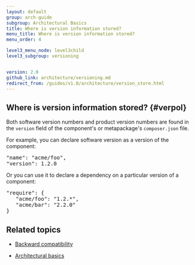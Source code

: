 ```yaml
---
layout: default
group: arch-guide
subgroup: Architectural Basics
title: Where is version information stored?
menu_title: Where is version information stored?
menu_order: 4

level3_menu_node: level3child
level3_subgroup: versioning


version: 2.0
github_link: architecture/versioning.md
redirect_from: /guides/v1.0/architecture/version_store.html
---
```


## Where is version information stored? {#verpol}

Both software version numbers and product version numbers are found in the `version` field of the component's or metapackage's `composer.json` file.

For example, you can declare software version as a version of the component:

<pre>
"name": "acme/foo",
"version": 1.2.0
</pre>

Or you can use it to declare a dependency on a particular version of a component:

<pre>
"require": {
   "acme/foo": "1.2.*",
   "acme/bar": "2.2.0"
}
</pre>

## Related topics

* <a href="{{page.baseurl}}architecture/back-compatibility.html">Backward compatibility</a>

* <a href="{{page.baseurl}}architecture/archi_perspectives/ABasics_intro.html">Architectural basics</a>
